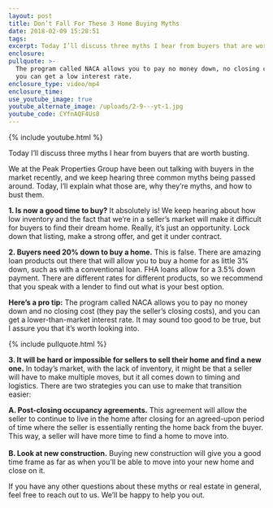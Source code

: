 ```yaml
---
layout: post
title: Don’t Fall For These 3 Home Buying Myths
date: 2018-02-09 15:28:51
tags:
excerpt: Today I’ll discuss three myths I hear from buyers that are worth busting.
enclosure:
pullquote: >-
  The program called NACA allows you to pay no money down, no closing costs, and
  you can get a low interest rate.
enclosure_type: video/mp4
enclosure_time:
use_youtube_image: true
youtube_alternate_image: /uploads/2-9---yt-1.jpg
youtube_code: CYfnAQF4Us8
---
```


{% include youtube.html %}

Today I’ll discuss three myths I hear from buyers that are worth busting.

We at the Peak Properties Group have been out talking with buyers in the market recently, and we keep hearing three common myths being passed around. Today, I’ll explain what those are, why they’re myths, and how to bust them.

**1. Is now a good time to buy?**&nbsp;It absolutely is! We keep hearing about how low inventory and the fact that we’re in a seller’s market will make it difficult for buyers to find their dream home. Really, it’s just an opportunity. Lock down that listing, make a strong offer, and get it under contract.

**2. Buyers need 20% down to buy a home.** This is false. There are amazing loan products out there that will allow you to buy a home for as little 3% down, such as with a conventional loan. FHA loans allow for a 3.5% down payment. There are different rates for different products, so we recommend that you speak with a lender to find out what is your best option.

**Here’s a pro tip:** The program called NACA allows you to pay no money down and no closing cost (they pay the seller’s closing costs), and you can get a lower-than-market interest rate. It may sound too good to be true, but I assure you that it’s worth looking into.

{% include pullquote.html %}

**3. It will be hard or impossible for sellers to sell their home and find a new one.** In today’s market, with the lack of inventory, it might be that a seller will have to make multiple moves, but it all comes down to timing and logistics. There are two strategies you can use to make that transition easier:

<div class="sub-topics"><strong>A. Post-closing occupancy agreements.</strong> This agreement will allow the seller to continue to live in the home after closing for an agreed-upon period of time where the seller is essentially renting the home back from the buyer. This way, a seller will have more time to find a home to move into.<br /><br /><strong>B. Look at new construction.</strong> Buying new construction will give you a good time frame as far as when you&rsquo;ll be able to move into your new home and close on it.</div>

If you have any other questions about these myths or real estate in general, feel free to reach out to us. We’ll be happy to help you out.